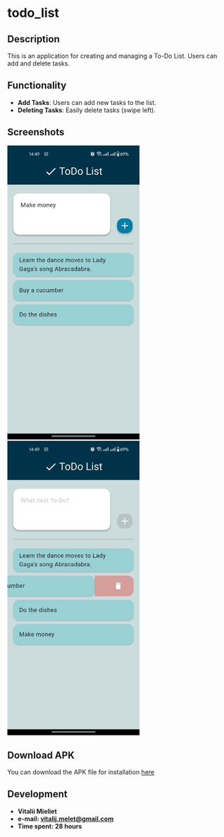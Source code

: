 # todo_list

## Description

This is an application for creating and managing a To-Do List. Users can add and delete tasks.

## Functionality

- **Add Tasks**: Users can add new tasks to the list.
- **Deleting Tasks**: Easily delete tasks (swipe left).

## Screenshots

<img src="assets/screensorts/photo_2025-02-13_14-51-43.jpg" alt="Screenshot 1" width="300"/> <img src="assets/screensorts/photo_2025-02-13_14-52-10.jpg" alt="Screenshot 2" width="300"/>

## Download APK

You can download the APK file for installation [here](https://github.com/vitalii-mieliet/todo_app/raw/refs/heads/main/app-release.apk)

## Development

- **Vitalii Mieliet**
- **e-mail: vitalij.melet@gmail.com**
- **Time spent: 28 hours**
